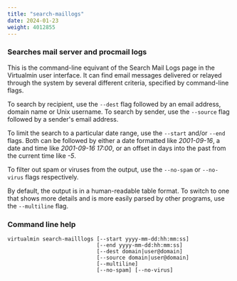 ```yaml
---
title: "search-maillogs"
date: 2024-01-23
weight: 4012855
---
```


### Searches mail server and procmail logs

This is the command-line equivant of the Search Mail Logs page in the Virtualmin user interface. It can find email messages delivered or relayed through the system by several different criteria, specified by command-line flags.

To search by recipient, use the `--dest` flag followed by an email address, domain name or Unix username. To search by sender, use the `--source` flag followed by a sender's email address.

To limit the search to a particular date range, use the `--start` and/or `--end` flags. Both can be followed by either a date formatted like *2001-09-16*, a date and time like *2001-09-16 17:00*, or an offset in days into the past from the current time like *-5*.

To filter out spam or viruses from the output, use the `--no-spam` or `--no-virus` flags respectively.

By default, the output is in a human-readable table format. To switch to one that shows more details and is more easily parsed by other programs, use the `--multiline` flag.

 ### Command line help

```text
virtualmin search-mailllogs [--start yyyy-mm-dd:hh:mm:ss]
                            [--end yyyy-mm-dd:hh:mm:ss]
                            [--dest domain|user@domain]
                            [--source domain|user@domain]
                            [--multiline]
                            [--no-spam] [--no-virus]
```